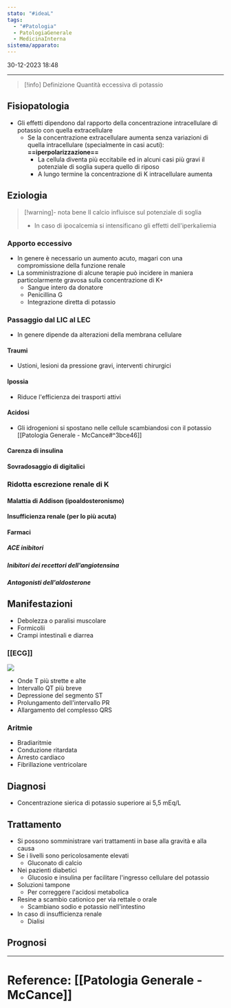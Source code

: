 ```yaml
---
stato: "#ideaL"
tags:
  - "#Patologia"
  - PatologiaGenerale
  - MedicinaInterna
sistema/apparato:
---
```

30-12-2023 18:48

--- 

>[!info] Definizione
>Quantità eccessiva di potassio 

## Fisiopatologia
- Gli effetti dipendono dal rapporto della concentrazione intracellulare di potassio con quella extracellulare
	- Se la concentrazione extracellulare aumenta senza variazioni di quella intracellulare (specialmente in casi acuti): **==iperpolarizzazione==**
		- La cellula diventa più eccitabile ed in alcuni casi più gravi il potenziale di soglia supera quello di riposo
		- A lungo termine la concentrazione di K intracellulare aumenta 
## Eziologia
>[!warning]- nota bene
>Il calcio influisce sul potenziale di soglia
>- In caso di ipocalcemia si intensificano gli effetti dell'iperkaliemia
### Apporto eccessivo
- In genere è necessario un aumento acuto, magari con una compromissione della funzione renale
- La somministrazione di alcune terapie può incidere in maniera particolarmente gravosa sulla concentrazione di K+
	- Sangue intero da donatore
	- Penicillina G
	- Integrazione diretta di potassio
### Passaggio dal LIC al LEC
- In genere dipende da alterazioni della membrana cellulare
#### Traumi
- Ustioni, lesioni da pressione gravi, interventi chirurgici
#### Ipossia
- Riduce l'efficienza dei trasporti attivi
#### Acidosi
- Gli idrogenioni si spostano nelle cellule scambiandosi con il potassio [[Patologia Generale - McCance#^3bce46]]
#### Carenza di insulina
#### Sovradosaggio di digitalici
### Ridotta escrezione renale di K
#### Malattia di Addison (ipoaldosteronismo)
#### Insufficienza renale (per lo più acuta)
#### Farmaci
##### ACE inibitori
##### Inibitori dei recettori dell'angiotensina 
##### Antagonisti dell'aldosterone

## Manifestazioni
- Debolezza o paralisi muscolare
- Formicolii
- Crampi intestinali e diarrea
### [[ECG]]
![](https://i.imgur.com/4QKY0kv.png)
- Onde T più strette e alte
- Intervallo QT più breve
- Depressione del segmento ST
- Prolungamento dell'intervallo PR 
- Allargamento del complesso QRS
### Aritmie
- Bradiaritmie
- Conduzione ritardata
- Arresto cardiaco
- Fibrillazione ventricolare
## Diagnosi
- Concentrazione sierica di potassio superiore ai 5,5 mEq/L


## Trattamento
- Si possono somministrare vari trattamenti in base alla gravità e alla causa
- Se i livelli sono pericolosamente elevati
	- Gluconato di calcio
- Nei pazienti diabetici
	- Glucosio e insulina per facilitare l'ingresso cellulare del potassio
- Soluzioni tampone
	- Per correggere l'acidosi metabolica
- Resine a scambio cationico per via rettale o orale
	- Scambiano sodio e potassio nell'intestino
- In caso di insufficienza renale
	- Dialisi

## Prognosi













--- 
# Reference: [[Patologia Generale - McCance]]